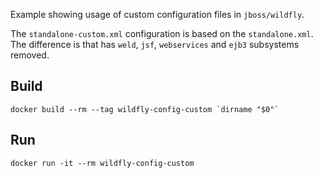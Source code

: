 Example showing usage of custom configuration files in `jboss/wildfly`.

The `standalone-custom.xml` configuration is based on the `standalone.xml`. The
difference is that has `weld`, `jsf`, `webservices` and `ejb3` subsystems removed. 

## Build

    docker build --rm --tag wildfly-config-custom `dirname "$0"`

## Run

    docker run -it --rm wildfly-config-custom

